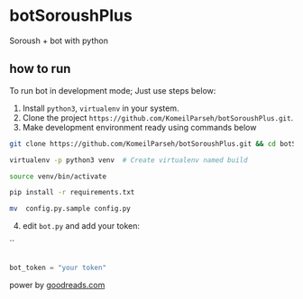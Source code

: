 # botSoroushPlus

Soroush + bot with python

## how to run

To run bot in development mode; Just use steps below:

1. Install `python3`,  `virtualenv` in your system.
2. Clone the project `https://github.com/KomeilParseh/botSoroushPlus.git`.
3. Make development environment ready using commands below

  

``` bash
git clone https://github.com/KomeilParseh/botSoroushPlus.git && cd botSoroushPlus
```

```bash
virtualenv -p python3 venv  # Create virtualenv named build
```

```bash
source venv/bin/activate
```

```bash
pip install -r requirements.txt
```

```bash
mv  config.py.sample config.py
```

4. edit ``bot.py`` and add your token:

``

``` python

bot_token = "your token"

```

power by [goodreads.com](https://www.goodreads.com/)
